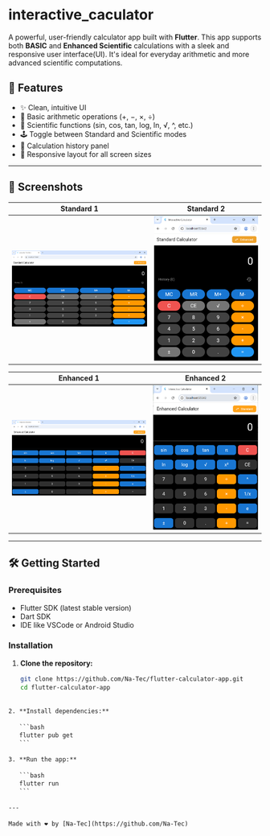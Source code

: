# interactive_caculator

A powerful, user-friendly calculator app built with **Flutter**. This app supports both **BASIC** and **Enhanced Scientific** calculations with a sleek and responsive user interface(UI). It's ideal for everyday arithmetic and more advanced scientific computations.

## 🚀 Features

- ✨ Clean, intuitive UI  
- 🧠 Basic arithmetic operations (+, −, ×, ÷)  
- 🔬 Scientific functions (sin, cos, tan, log, ln, √, ^, etc.)  
- 🕹️ Toggle between Standard and Scientific modes  
- 📜 Calculation history panel  
- 📱 Responsive layout for all screen sizes  

---

## 📸 Screenshots

| Standard 1 | Standard 2 |
|------------|------------|
| ![Standard 1](assets/screenshots/standard_web.png) | ![Standard 2](assets/screenshots/standard_web2.png) |

| Enhanced 1 | Enhanced 2 |
|------------|------------|
| ![Enhanced 1](assets/screenshots/enhanced_web.png) | ![Enhanced 2](assets/screenshots/enhanced_web2.png) |

---

## 🛠️ Getting Started

### Prerequisites

- Flutter SDK (latest stable version)
- Dart SDK
- IDE like VSCode or Android Studio

### Installation

1. **Clone the repository:**
   ```bash
   git clone https://github.com/Na-Tec/flutter-calculator-app.git
   cd flutter-calculator-app
````

2. **Install dependencies:**

   ```bash
   flutter pub get
   ```

3. **Run the app:**

   ```bash
   flutter run
   ```

---

Made with ❤️ by [Na-Tec](https://github.com/Na-Tec)

